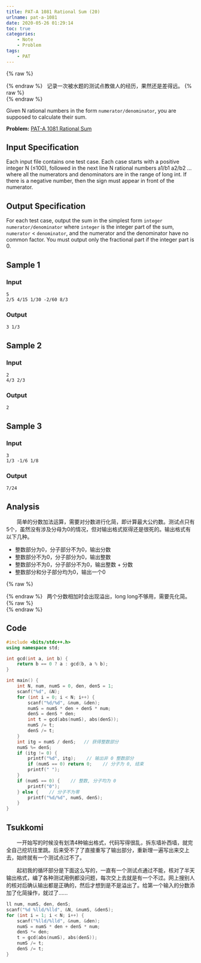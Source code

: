 ```yaml
---
title: PAT-A 1081 Rational Sum (20)
urlname: pat-a-1081
date: 2020-05-26 01:29:14
toc: true
categories:
    - Note
    - Problem
tags:
    - PAT
---
```


{% raw %}<article class="message is-info"><div class="message-body">{% endraw %}
<span class="icon"><i class="fa fa-paper-plane mr-2"></i></span>&nbsp;&nbsp;记录一次被水题的测试点教做人的经历，果然还是差得远。
{% raw %}</div></article>{% endraw %}

Given N rational numbers in the form `numerator/denominator`, you are supposed to calculate their sum.

<!--more-->

**Problem:**&nbsp;[PAT-A 1081 Rational Sum](https://pintia.cn/problem-sets/994805342720868352/problems/994805386161274880 "PAT-A 1081 Rational Sum")

## Input Specification

Each input file contains one test case. Each case starts with a positive integer N (≤100), followed in the next line N rational numbers a1/b1 a2/b2 ... where all the numerators and denominators are in the range of long int. If there is a negative number, then the sign must appear in front of the numerator.

## Output Specification

For each test case, output the sum in the simplest form `integer numerator/denominator` where `integer` is the integer part of the sum, `numerator` < `denominator`, and the numerator and the denominator have no common factor. You must output only the fractional part if the integer part is 0.

## Sample 1

### Input

```
5
2/5 4/15 1/30 -2/60 8/3
```

### Output

```
3 1/3
```

## Sample 2

### Input

```
2
4/3 2/3
```

### Output

```
2
```

## Sample 3

### Input

```
3
1/3 -1/6 1/8
```

### Output

```
7/24
```

## Analysis

&emsp;&emsp;简单的分数加法运算，需要对分数进行化简，即计算最大公约数。测试点只有5个，虽然没有涉及分母为0的情况，但对输出格式抠得还是很死的。输出格式有以下几种。

+ 整数部分为0，分子部分不为0，输出分数
+ 整数部分不为0，分子部分为0，输出整数
+ 整数部分不为0，分子部分不为0，输出整数 + 分数
+ 整数部分和分子部分均为0，输出一个0

{% raw %}<article class="message is-danger"><div class="message-body">{% endraw %}
<span class="icon"><i class="fa fa-star mr-2"></i></span>&nbsp;&nbsp;两个分数相加时会出现溢出，long long不够用，需要先化简。
{% raw %}</div></article>{% endraw %}

## Code

``` cpp
#include <bits/stdc++.h>
using namespace std;

int gcd(int a, int b) {
    return b == 0 ? a : gcd(b, a % b);
}

int main() {
    int N, num, numS = 0, den, denS = 1;
    scanf("%d", &N);
    for (int i = 0; i < N; i++) {
        scanf("%d/%d", &num, &den);
        numS = numS * den + denS * num;
        denS = denS * den;
        int t = gcd(abs(numS), abs(denS));
        numS /= t;
        denS /= t;
    }
    int itg = numS / denS;   // 获得整数部分
    numS %= denS;
    if (itg != 0) {
        printf("%d", itg);    // 输出非 0 整数部分
        if (numS == 0) return 0;    // 分子为 0, 结束
        printf(" ");
    }
    if (numS == 0) {    // 整数, 分子均为 0
        printf("0");
    } else {    // 分子不为零
        printf("%d/%d", numS, denS);
    }
}
```

## Tsukkomi

&emsp;&emsp;一开始写的时候没有划清4种输出格式，代码写得很乱，拆东墙补西墙，就完全自己挖坑往里跳。后来受不了了直接重写了输出部分，重新理一遍写出来交上去，始终就有一个测试点过不了。

&emsp;&emsp;起初我的循环部分是下面这么写的，一直有一个测试点通过不能，核对了半天输出格式，编了各种测试用例都没问题，每次交上去就是有一个不过。网上搜别人的核对后确认输出都是正确的，然后才想到是不是溢出了。给第一个输入的分数添加了化简操作，就过了......

``` cpp
ll num, numS, den, denS;
scanf("%d %lld/%lld", &N, &numS, &denS);
for (int i = 1; i < N; i++) {
    scanf("%lld/%lld", &num, &den);
    numS = numS * den + denS * num;
    denS *= den;
    t = gcd(abs(numS), abs(denS));
    numS /= t;
    denS /= t;
}
```
